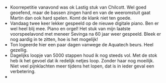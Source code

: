 - Koorrepetitie vanavond was ok  Lastig stuk van Chilcott. Wel goed geoefend, maar de bassen zingen hard en van de weeromstuit gaat Martin dan ook hard spelen. Komt de klank niet ten goede.
- Vandaag twee keer lekker gespeeld op de nieuwe digitale piano. Ben er wel heel blij mee. Piano en orgel! Het stuk van mijn laatste voorspeelavond met meneer Sevinga na 60 jaar weer gespeeld. Bleek er nog aardig in te zitten, hoe is het mogelijk!
- Ton logeerde hier een paar dagen vanwege de Aquatech beurs. Heel gezellig.
- Dagelijks loopje van 5000 stappen houd ik nog steeds vol. Met de stok heb ik het gevoel dat ik redelijk netjes loop. Zonder haar nog moeilijk. Niet veel pijnklachten meer tijdens het lopen, dat is in ieder geval een verbetering.
-
